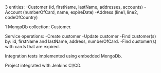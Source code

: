 3 entities:
-Customer (id, firstName, lastName, addresses, accounts)
-Account (numberOfCard, name, expireDate)
-Address (line1, line2, codeOfCountry)

1 MongoDb collection: Customer.

Service operations:
-Create customer
-Update customer
-Find customer(s) by: id, firstName and lastName, address, numberOfCard.
-Find customer(s) with cards that are expired.

Integration tests implemented using embedded MongoDb.

Project integrated with Jenkins CI/CD.
